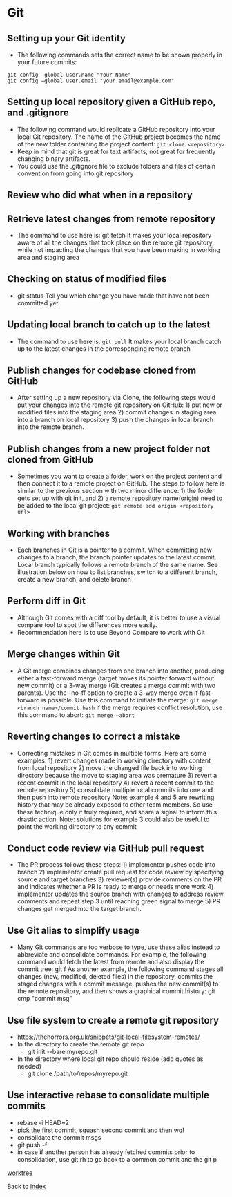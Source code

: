 # Git

## Setting up your Git identity 
- The following commands sets the correct name to be shown properly in your future commits: 
```
git config –global user.name "Your Name" 
git config –global user.email "your.email@example.com"
```

## Setting up local repository given a GitHub repo, and .gitignore 
- The following command would replicate a GitHub repository into your local Git repository. The name of the GitHub project becomes the name of the new folder containing the project content: ```git clone <repository>```
- Keep in mind that git is great for text artifacts, not great for frequently changing binary artifacts. 
- You could use the .gitignore file to exclude folders and files of certain convention from going into git repository

## Review who did what when in a repository 

## Retrieve latest changes from remote repository 
- The command to use here is: git fetch It makes your local repository aware of all the changes that took place on the remote git repository, while not impacting the changes that you have been making in working area and staging area

## Checking on status of modified files 
- git status Tell you which change you have made that have not been committed yet

## Updating local branch to catch up to the latest 
- The command to use here is: ```git pull``` It makes your local branch catch up to the latest changes in the corresponding remote branch

## Publish changes for codebase cloned from GitHub 
- After setting up a new repository via Clone, the following steps would put your changes into the remote git repository on GitHub: 1) put new or modified files into the staging area 2) commit changes in staging area into a branch on local repository 3) push the changes in local branch into the remote branch. 

## Publish changes from a new project folder not cloned from GitHub
- Sometimes you want to create a folder, work on the project content and then connect it to a remote project on GitHub. The steps to follow here is similar to the previous section with two minor difference: 1) the folder gets set up with git init, and 2) a remote repository name(origin) need to be added to the local git project: ```git remote add origin <repository url>```

## Working with branches 
- Each branches in Git is a pointer to a commit. When committing new changes to a branch, the branch pointer updates to the latest commit. Local branch typically follows a remote branch of the same name. See illustration below on how to list branches, switch to a different branch, create a new branch, and delete branch

## Perform diff in Git
- Although Git comes with a diff tool by default, it is better to use a visual compare tool to spot the differences more easily. 
- Recommendation here is to use Beyond Compare to work with Git

## Merge changes within Git 
- A Git merge combines changes from one branch into another, producing either a fast-forward merge (target moves its pointer forward without new commit) or a 3-way merge (Git creates a merge commit with two parents). Use the –no-ff option to create a 3-way merge even if fast-forward is possible. Use this command to initiate the merge: ```git merge <branch name>/commit hash``` if the merge requires conflict resolution, use this command to abort: ```git merge –abort```

## Reverting changes to correct a mistake
- Correcting mistakes in Git comes in multiple forms. Here are some examples: 1) revert changes made in working directory with content from local repository 2) move the changed file back into working directory because the move to staging area was premature 3) revert a recent commit in the local repository 4) revert a recent commit to the remote repository 5) consolidate multiple local commits into one and then push into remote repository Note: example 4 and 5 are rewriting history that may be already exposed to other team members. So use these technique only if truly required, and share a signal to inform this drastic action. Note: solutions for example 3 could also be useful to point the working directory to any commit

## Conduct code review via GitHub pull request 
- The PR process follows these steps: 1) implementor pushes code into branch 2) implementor create pull request for code review by specifying source and target branches 3) reviewer(s) provide comments on the PR and indicates whether a PR is ready to merge or needs more work 4) implementor updates the source branch with changes to address review comments and repeat step 3 until reaching green signal to merge 5) PR changes get merged into the target branch.

## Use Git alias to simplify usage 
- Many Git commands are too verbose to type, use these alias instead to abbreviate and consolidate commands. For example, the following command would fetch the latest from remote and also display the commit tree: git f As another example, the following command stages all changes (new, modified, deleted files) in the repository, commits the staged changes with a commit message, pushes the new commit(s) to the remote repository, and then shows a graphical commit history: git cmp "commit msg"

## Use file system to create a **remote git repository**
- https://thehorrors.org.uk/snippets/git-local-filesystem-remotes/
- In the directory to create the remote git repo
  - git init --bare myrepo.git
- In the directory where local git repo should reside (add quotes as needed)
  - git clone /path/to/repos/myrepo.git

## Use interactive rebase to consolidate multiple commits
- rebase -i HEAD~2
- pick the first commit, squash second commit and then wq!
- consolidate the commit msgs
- git push -f
- in case if another person has already fetched commits prior to consolidation, use git rh to go back to a common commit and the git p 


[worktree](https://grok.com/share/bGVnYWN5_16be80be-007e-4516-9dc6-b55e7d58798e) 

Back to [index](index.md)